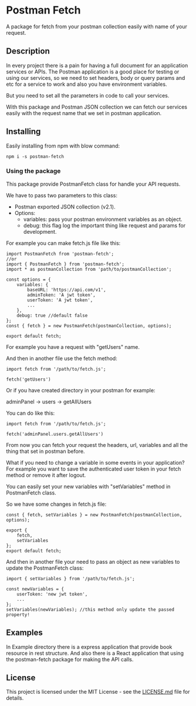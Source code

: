 # Postman Fetch

A package for fetch from your postman collection easily with name of your request.

## Description

In every project there is a pain for having a full document for an application services or APIs.
The Postman application is a good place for testing or using our services, so we need to set headers, body or query params and etc for a service to work and also you have environment variables.

But you need to set all the parameters in code to call your services.

With this package and Postman JSON collection we can fetch our services easily with the request name that we set in postman application. 
## Installing

Easily installing from npm with blow command:

```
npm i -s postman-fetch
```

### Using the package

This package provide PostmanFetch class for handle your API requests.

We have to pass two parameters to this class:

- Postman exported JSON collection (v2.1).
- Options:
    - variables: pass your postman environment variables as an object.
    - debug: this flag log the important thing like request and params for development.

For example you can make fetch.js file like this:
```
import PostmanFetch from 'postman-fetch';
//or
import { PostmanFetch } from 'postman-fetch';
import * as postmanCollection from 'path/to/postmanCollection';

const options = {
    variables: {
        baseURL: 'https://api.com/v1',
        adminToken: 'A jwt token',
        userToken: 'A jwt token',
        ...
    },
    debug: true //default false
};
const { fetch } = new PostmanFetch(postmanCollection, options);

export default fetch;
```

For example you have a request with "getUsers" name.

And then in another file use the fetch method:
```
import fetch from '/path/to/fetch.js';

fetch('getUsers')
```
Or if you have created directory in your postman for example:

adminPanel -> users -> getAllUsers

You can do like this:
```
import fetch from '/path/to/fetch.js';

fetch('adminPanel.users.getAllUsers')
```

From now you can fetch your request the headers, url, variables and all the thing that set in postman before.

What if you need to change a variable in some events in your application? For example you want to save the authenticated user token in your fetch method or remove it after logout.

You can easily set your new variables with "setVariables" method in PostmanFetch class.

So we have some changes in fetch.js file:

```
const { fetch, setVariables } = new PostmanFetch(postmanCollection, options);

export {
    fetch,
    setVariables
};
export default fetch;
```

And then in another file your need to pass an object as new variables to update the PostmanFetch class:

```
import { setVariables } from '/path/to/fetch.js';

const newVariables = {
    userToken: 'new jwt token',
    ...
};
setVariables(newVariables); //this method only update the passed property!
```

## Examples

In Example directory there is a express application that provide book resource in rest structure. And also there is a React application that using the postman-fetch package for making the API calls.

## License

This project is licensed under the MIT License - see the [LICENSE.md](LICENSE.md) file for details.
